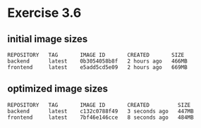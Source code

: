 # Exercise 3.6

## initial image sizes
```
REPOSITORY   TAG       IMAGE ID       CREATED       SIZE
backend      latest    0b3054058b8f   2 hours ago   466MB
frontend     latest    e5add5cd5e09   2 hours ago   669MB
```

## optimized image sizes
```
REPOSITORY   TAG       IMAGE ID       CREATED         SIZE
backend      latest    c132c0788f49   3 seconds ago   447MB
frontend     latest    7bf46e146cce   8 seconds ago   484MB
```
